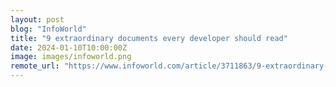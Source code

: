 ```yaml
---
layout: post
blog: "InfoWorld"
title: "9 extraordinary documents every developer should read"
date: 2024-01-10T10:00:00Z
image: images/infoworld.png
remote_url: "https://www.infoworld.com/article/3711863/9-extraordinary-documents-every-developer-should-read.html#tk.rss_applicationdevelopment"
---
```

